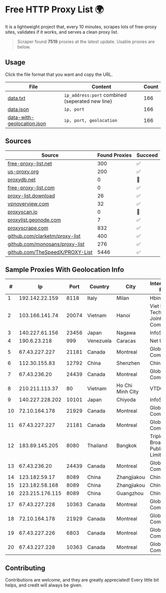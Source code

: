 
# Free HTTP Proxy List 🌍

It is a lightweight project that, every 10 minutes, scrapes lots of free-proxy sites, validates if it works, and serves a clean proxy list.


> Scraper found **7519** proxies at the latest update. Usable proxies are below.

## Usage

Click the file format that you want and copy the URL.


|File|Content|Count|
|----|-------|-----|
|[data.txt](https://raw.githubusercontent.com/themiralay/Proxy-List-World/master/data.txt)|`ip_address:port` combined (seperated new line)|166|
|[data.json](https://raw.githubusercontent.com/themiralay/Proxy-List-World/master/data.json)|`ip, port`|166|
|[data-with-geolocation.json](https://raw.githubusercontent.com/themiralay/Proxy-List-World/master/data-with-geolocation.json)|`ip, port, geolocation`|166|

## Sources

|Source|Found Proxies|Succeed|
|------|-------------|-------|
|[free-proxy-list.net](https://free-proxy-list.net)|300|✅|
|[us-proxy.org](https://www.us-proxy.org)|200|✅|
|[proxydb.net](http://proxydb.net)|0|🚫|
|[free-proxy-list.com](https://free-proxy-list.com/?page=&port=&type%5B%5D=http&type%5B%5D=https&up_time=0&search=Search)|0|✅|
|[proxy-list.download](https://www.proxy-list.download/HTTP)|26|✅|
|[vpnoverview.com](https://vpnoverview.com/privacy/anonymous-browsing/free-proxy-servers)|32|✅|
|[proxyscan.io](https://www.proxyscan.io)|0|🚫|
|[proxylist.geonode.com](https://proxylist.geonode.com/api/proxy-list?limit=300&page=1&sort_by=lastChecked&sort_type=desc&protocols=http,https)|7|✅|
|[proxyscrape.com](https://api.proxyscrape.com/v2/?request=displayproxies&protocol=http&timeout=10000&country=all&ssl=all&anonymity=all)|832|✅|
|[github.com/clarketm/proxy-list](https://raw.githubusercontent.com/clarketm/proxy-list/master/proxy-list-raw.txt)|400|✅|
|[github.com/monosans/proxy-list](https://raw.githubusercontent.com/monosans/proxy-list/main/proxies/http.txt)|276|✅|
|[github.com/TheSpeedX/PROXY-List](https://raw.githubusercontent.com/TheSpeedX/PROXY-List/master/http.txt)|5446|✅|


## Sample Proxies With Geolocation Info

|#|Ip|Port|Country|City|Internet Service Provider|
|-|--|----|-------|----|-------------------------|
|1|192.142.22.159|8118|Italy|Milan|Hbing Limited|
|2|103.166.141.74|20074|Vietnam|Hanoi|Viet NAM Cloud Technology Joint Stock Company|
|3|140.227.61.156|23456|Japan|Nagawa|InfoSphere|
|4|190.6.23.218|999|Venezuela|Caracas|Net Uno|
|5|67.43.227.227|21181|Canada|Montreal|GloboTech Communications|
|6|112.30.155.83|12792|China|Shenzhen|China Mobile|
|7|67.43.236.20|24439|Canada|Montreal|GloboTech Communications|
|8|210.211.113.37|80|Vietnam|Ho Chi Minh City|VTDC|
|9|140.227.228.202|10101|Japan|Chiyoda|InfoSphere|
|10|72.10.164.178|21929|Canada|Montreal|GloboTech Communications|
|11|67.43.227.227|21181|Canada|Montreal|GloboTech Communications|
|12|183.89.145.205|8080|Thailand|Bangkok|Triple T Broadband Public Company Limited|
|13|67.43.236.20|24439|Canada|Montreal|GloboTech Communications|
|14|123.182.59.17|8089|China|Zhangjiakou|China Telecom|
|15|123.182.58.168|8089|China|Zhangjiakou|China Telecom|
|16|223.215.176.115|8089|China|Guangzhou|Chinanet|
|17|67.43.227.228|10363|Canada|Montreal|GloboTech Communications|
|18|72.10.164.178|21929|Canada|Montreal|GloboTech Communications|
|19|67.43.227.226|6803|Canada|Montreal|GloboTech Communications|
|20|67.43.227.228|10363|Canada|Montreal|GloboTech Communications|



## Contributing

Contributions are welcome, and they are greatly appreciated! Every
little bit helps, and credit will always be given.

